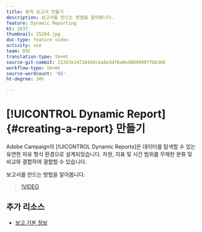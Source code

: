 ```yaml
---
title: 동적 보고서 만들기
description: 보고서를 만드는 방법을 알아봅니다.
feature: Dynamic Reporting
kt: 2037
thumbnail: 25264.jpg
doc-type: feature video
activity: use
team: DOC
translation-type: tm+mt
source-git-commit: 11263e247184ddc6a8e3df6a8ed0899907fbb366
workflow-type: tm+mt
source-wordcount: '65'
ht-degree: 30%

---
```



# [!UICONTROL Dynamic Report]{#creating-a-report} 만들기

Adobe Campaign의 [!UICONTROL Dynamic Reports]은 데이터를 탐색할 수 있는 유연한 자유 형식 환경으로 설계되었습니다. 차원, 지표 및 시간 범위를 무제한 분류 및 비교와 결합하여 결합할 수 있습니다.

보고서를 만드는 방법을 알아봅니다.

>[!VIDEO](https://video.tv.adobe.com/v/25264/?quality=12)

## 추가 리소스

* [보고 기본 정보](https://docs.adobe.com/content/help/en/campaign-standard/using/reporting/about-reporting/about-dynamic-reports.html)
